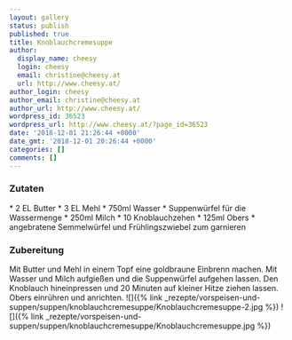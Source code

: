 ```yaml
---
layout: gallery
status: publish
published: true
title: Knoblauchcremesuppe
author:
  display_name: cheesy
  login: cheesy
  email: christine@cheesy.at
  url: http://www.cheesy.at/
author_login: cheesy
author_email: christine@cheesy.at
author_url: http://www.cheesy.at/
wordpress_id: 36523
wordpress_url: http://www.cheesy.at/?page_id=36523
date: '2018-12-01 21:26:44 +0000'
date_gmt: '2018-12-01 20:26:44 +0000'
categories: []
comments: []
---
```

### Zutaten
\* 2 EL Butter
\* 3 EL Mehl
\* 750ml Wasser
\* Suppenwürfel für die Wassermenge
\* 250ml Milch
\* 10 Knoblauchzehen
\* 125ml Obers
\* angebratene Semmelwürfel und Frühlingszwiebel zum garnieren
### Zubereitung
Mit Butter und Mehl in einem Topf eine goldbraune Einbrenn machen. Mit Wasser und Milch aufgießen und die Suppenwürfel aufgehen lassen. Den Knoblauch hineinpressen und 20 Minuten auf kleiner Hitze ziehen lassen. Obers einrühren und anrichten.
![]({% link _rezepte/vorspeisen-und-suppen/suppen/knoblauchcremesuppe/Knoblauchcremesuppe-2.jpg %})
![]({% link _rezepte/vorspeisen-und-suppen/suppen/knoblauchcremesuppe/Knoblauchcremesuppe.jpg %})
